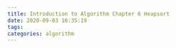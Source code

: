 ```yaml
---
title: Introduction to Algorithm Chapter 6 Heapsort
date: 2020-09-03 16:35:19
tags:
categories: algorithm
---
```

